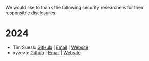 We would like to thank the following security researchers for their responsible disclosures:


# 2024

- Tim Suess: [GitHub](https://github.com/blackfortresslabs) | [Email](tim@blackfortresslabs.com) | [Website](https://www.blackfortresslabs.com)
- xyzeva: [Github](https://github.com/xyzeva) | [Email](mailto:xyzeva@riseup.net) | [Website](https://kibty.town/)
